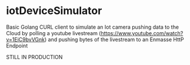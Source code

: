 # iotDeviceSimulator
Basic Golang CURL client to simulate an Iot camera pushing data to the Cloud by polling a youtube livestream (https://www.youtube.com/watch?v=1EiC9bvVGnk) and pushing bytes of the livestream to an Enmasse HttP Endpoint 

STILL IN PRODUCTION 

